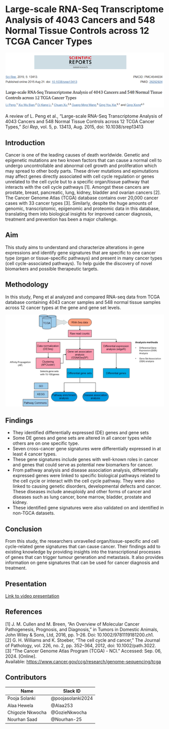 # **Large-scale RNA-Seq Transcriptome Analysis of 4043 Cancers and 548 Normal Tissue Controls across 12 TCGA Cancer Types**

[![](./imgs/article_image.png)](https://www.ncbi.nlm.nih.gov/pmc/articles/PMC4544034/)
 

A review of L. Peng et al., “Large-scale RNA-Seq Transcriptome Analysis of 4043 Cancers and 548 Normal Tissue Controls across 12 TCGA Cancer Types,” *Sci Rep*, vol. 5, p. 13413, Aug. 2015, doi: 10.1038/srep13413 
  

## Introduction 

Cancer is one of the leading causes of death worldwide. Genetic and epigenetic mutations are two known factors that can cause a normal cell to undergo uncontrollable and abnormal cell growth and proliferation which may spread to other body parts. These driver mutations and epimutations may affect genes directly associated with cell cycle regulation or genes unrelated to the cell cycle but to a specific organ/tissue pathway that interacts with the cell cycle pathways \[1\]. Amongst these cancers are prostate, breast, pancreatic, lung, kidney, bladder and ovarian cancers \[2\]. The Cancer Genome Atlas (TCGA) database contains over 20,000 cancer cases with 33 cancer types \[3\]. Similarly, despite the huge amounts of genomic, transcriptomic, epigenomic and proteomic data in this database, translating them into biological insights for improved cancer diagnosis, treatment and prevention has been a major challenge.

## Aim

This study aims to understand and characterize alterations in gene expressions and identify gene signatures that are specific to one cancer type (organ or tissue-specific pathways) and present in many cancer types (cell cycle-associated pathways). To help guide the discovery of novel biomarkers and possible therapeutic targets.

## Methodology

In this study, Peng et al analyzed and compared RNA-seq data from TCGA database containing 4043 cancer samples and 548 normal tissue samples across 12 cancer types at the gene and gene set levels.

![methods schema](./imgs/methods_img.png)


## Findings

* They identified differentially expressed (DE) genes and gene sets  
* Some DE genes and gene sets are altered in all cancer types while others are on one specific type.  
* Seven cross-cancer gene signatures were differentially expressed in at least 4 cancer types.  
* These gene signatures include genes with well-known roles in cancer and genes that could serve as potential new biomarkers for cancer.  
* From pathway analysis and disease association analysis, differentially expressed genes were linked to specific biological pathways related to the cell cycle or interact with the cell cycle pathway. They were also linked to causing genetic disorders, developmental defects and cancer. These diseases include aneuploidy and other forms of cancer and diseases such as lung cancer, bone marrow, bladder, prostate and kidney.  
* These identified gene signatures were also validated on and identified in non-TGCA datasets.


## Conclusion

From this study, the researchers unravelled organ/tissue-specific and cell cycle-related gene signatures that can cause cancer. Their findings add to existing knowledge by providing insights into the transcriptional processes of genes that can trigger tumour generation and metastasis. It also provides information on gene signatures that can be used for cancer diagnosis and treatment.

## Presentation

[Link to video presentation](https://www.linkedin.com/posts/alaa-hewela_cancerresearch-bioinformatics-rnaseq-activity-7238220214310469632-Or55?utm_source=share&utm_medium=member_desktop)

## References

\[1\] J. M. Cullen and M. Breen, “An Overview of Molecular Cancer Pathogenesis, Prognosis, and Diagnosis,” in Tumors in Domestic Animals, John Wiley & Sons, Ltd, 2016, pp. 1–26. Doi: 10.1002/9781119181200.ch1.  
\[2\] G. H. Williams and K. Stoeber, “The cell cycle and cancer,” The Journal of Pathology, vol. 226, no. 2, pp. 352–364, 2012, doi: 10.1002/path.3022.  
\[3\] “The Cancer Genome Atlas Program (TCGA) \- NCI.” Accessed: Sep. 06, 2024\. \[Online\].  
Available: https://www.cancer.gov/ccg/research/genome-sequencing/tcga 

## Contributors

Name             | Slack ID
-----------------|------------------
Pooja Solanki    | @poojasolanki2024
Alaa Hewela      | @Alaa253
Chigozie Nkwocha | @GozieNkwocha
Nourhan Saad     | @Nourhan-25
